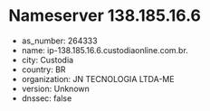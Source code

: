# Nameserver 138.185.16.6

* as_number: 264333
* name: ip-138.185.16.6.custodiaonline.com.br.
* city: Custodia
* country: BR
* organization: JN TECNOLOGIA LTDA-ME
* version: Unknown
* dnssec: false
